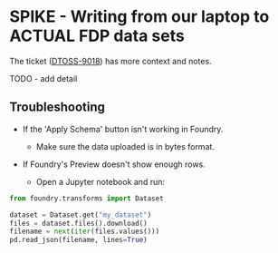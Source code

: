 # SPIKE - Writing from our laptop to ACTUAL FDP data sets

The ticket ([DTOSS-9018](https://nhsd-jira.digital.nhs.uk/browse/DTOSS-9018)) has more context and notes.

TODO - add detail

## Troubleshooting

- If the 'Apply Schema' button isn't working in Foundry.
  - Make sure the data uploaded is in bytes format.

- If Foundry's Preview doesn't show enough rows.
  - Open a Jupyter notebook and run:

```Python
from foundry.transforms import Dataset

dataset = Dataset.get("my_dataset")
files = dataset.files().download()
filename = next(iter(files.values()))
pd.read_json(filename, lines=True)
```
